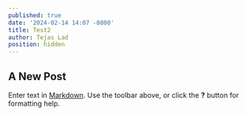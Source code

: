 ```yaml
---
published: true
date: '2024-02-14 14:07 -0800'
title: Test2
author: Tejas Lad
position: hidden
---
```

## A New Post

Enter text in [Markdown](http://daringfireball.net/projects/markdown/). Use the toolbar above, or click the **?** button for formatting help.

